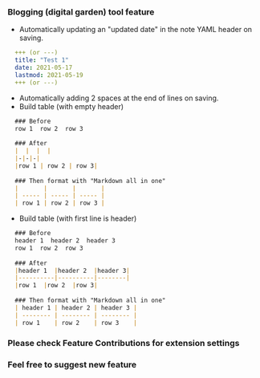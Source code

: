 ### Blogging (digital garden) tool feature
- Automatically updating an "updated date" in the note YAML header on saving.

```yaml  
  +++ (or ---)  
  title: "Test 1"  
  date: 2021-05-17  
  lastmod: 2021-05-19  
  +++ (or ---)  
```  

- Automatically adding 2 spaces at the end of lines on saving.
- Build table (with empty header)
```markdown  
  ### Before  
  row 1  row 2  row 3  
  
  ### After  
  |  |  |  |  
  |-|-|-|  
  |row 1 | row 2 | row 3|  
  
  ### Then format with "Markdown all in one"  
  |       |       |       |  
  | ----- | ----- | ----- |  
  | row 1 | row 2 | row 3 |  
```  

- Build table (with first line is header)
```markdown  
  ### Before  
  header 1  header 2  header 3  
  row 1  row 2  row 3  
  
  ### After  
  |header 1  |header 2  |header 3|  
  |----------|----------|--------|  
  |row 1  |row 2  |row 3|  
  
  ### Then format with "Markdown all in one"  
  | header 1 | header 2 | header 3 |  
  | -------- | -------- | -------- |  
  | row 1    | row 2    | row 3    |  
```  

### Please check Feature Contributions for extension settings

### Feel free to suggest new feature